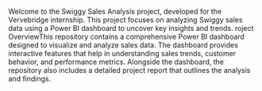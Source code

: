 Welcome to the Swiggy Sales Analysis project, developed for the Vervebridge internship. This project focuses on analyzing Swiggy sales data using a Power BI dashboard to uncover key insights and trends. roject OverviewThis repository contains a comprehensive Power BI dashboard designed to visualize and analyze sales data. The dashboard provides interactive features that help in understanding sales trends, customer behavior, and performance metrics. Alongside the dashboard, the repository also includes a detailed project report that outlines the analysis and findings.
